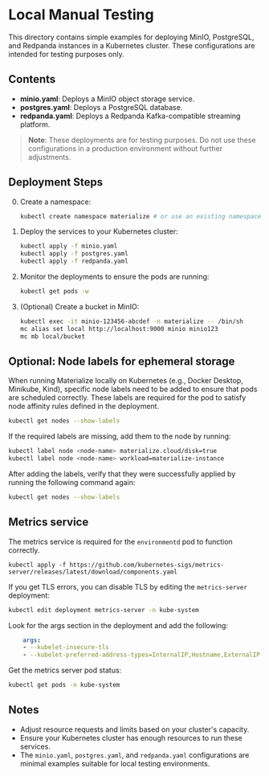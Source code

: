 # Local Manual Testing

This directory contains simple examples for deploying MinIO, PostgreSQL, and Redpanda instances in a Kubernetes cluster. These configurations are intended for testing purposes only.

## Contents

- **minio.yaml**: Deploys a MinIO object storage service.
- **postgres.yaml**: Deploys a PostgreSQL database.
- **redpanda.yaml**: Deploys a Redpanda Kafka-compatible streaming platform.

> **Note**: These deployments are for testing purposes. Do not use these configurations in a production environment without further adjustments.

## Deployment Steps

0. Create a namespace:

    ```bash
    kubectl create namespace materialize # or use an existing namespace
    ```

1. Deploy the services to your Kubernetes cluster:

    ```bash
    kubectl apply -f minio.yaml
    kubectl apply -f postgres.yaml
    kubectl apply -f redpanda.yaml
    ```

2. Monitor the deployments to ensure the pods are running:

    ```bash
    kubectl get pods -w
    ```

3. (Optional) Create a bucket in MinIO:

    ```bash
    kubectl exec -it minio-123456-abcdef -n materialize -- /bin/sh
    mc alias set local http://localhost:9000 minio minio123
    mc mb local/bucket
    ```

## Optional: Node labels for ephemeral storage

When running Materialize locally on Kubernetes (e.g., Docker Desktop, Minikube, Kind), specific node labels need to be added to ensure that pods are scheduled correctly. These labels are required for the pod to satisfy node affinity rules defined in the deployment.

```sh
kubectl get nodes --show-labels
```

If the required labels are missing, add them to the node by running:

```sh
kubectl label node <node-name> materialize.cloud/disk=true
kubectl label node <node-name> workload=materialize-instance
```

After adding the labels, verify that they were successfully applied by running the following command again:

```sh
kubectl get nodes --show-labels
```

## Metrics service

The metrics service is required for the `environmentd` pod to function correctly.

```
kubectl apply -f https://github.com/kubernetes-sigs/metrics-server/releases/latest/download/components.yaml
```

If you get TLS errors, you can disable TLS by editing the `metrics-server` deployment:

```sh
kubectl edit deployment metrics-server -n kube-system
```

Look for the args section in the deployment and add the following:

```yml
    args:
    - --kubelet-insecure-tls
    - --kubelet-preferred-address-types=InternalIP,Hostname,ExternalIP
```

Get the metrics server pod status:

```sh
kubectl get pods -n kube-system
```

## Notes

- Adjust resource requests and limits based on your cluster's capacity.
- Ensure your Kubernetes cluster has enough resources to run these services.
- The `minio.yaml`, `postgres.yaml`, and `redpanda.yaml` configurations are minimal examples suitable for local testing environments.
